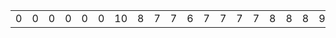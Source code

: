 |||||||||||||||||||||||||||||||||
|---:|---:|---:|---:|---:|---:|---:|---:|---:|---:|---:|---:|---:|---:|---:|---:|---:|---:|---:|---:|---:|---:|---:|---:|---:|---:|---:|---:|---:|---:|---:|---:|
|0|0|0|0|0|0|10|8|7|7|6|7|7|7|7|8|8|8|9|9|9|9|10|10|10|11|11|11|11|12|12|12|
